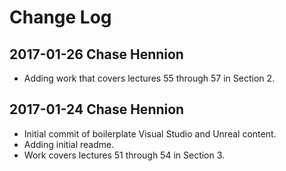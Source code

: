 # Change Log

## 2017-01-26 Chase Hennion

* Adding work that covers lectures 55 through 57 in Section 2.

## 2017-01-24 Chase Hennion

* Initial commit of boilerplate Visual Studio and Unreal content.
* Adding initial readme.
* Work covers lectures 51 through 54 in Section 3.
